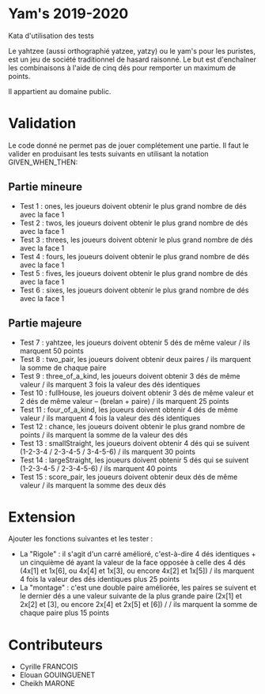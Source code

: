 # Yam's 2019-2020

Kata d'utilisation des tests

Le yahtzee (aussi orthographié yatzee, yatzy) ou le yam's pour les puristes, est un jeu de société traditionnel de hasard raisonné.
Le but est d'enchaîner les combinaisons à l'aide de cinq dés pour remporter un maximum de points. 

Il appartient au domaine public.

# Validation
Le code donné ne permet pas de jouer complétement une partie. Il faut le valider en produisant les tests suivants en utilisant la notation
GIVEN_WHEN_THEN:

## Partie mineure
- Test 1  : ones, les joueurs doivent obtenir le plus grand nombre de dés avec la face 1
- Test 2  : twos, les joueurs doivent obtenir le plus grand nombre de dés avec la face 1
- Test 3  : threes, les joueurs doivent obtenir le plus grand nombre de dés avec la face 1
- Test 4  : fours, les joueurs doivent obtenir le plus grand nombre de dés avec la face 1
- Test 5  : fives, les joueurs doivent obtenir le plus grand nombre de dés avec la face 1
- Test 6  : sixes, les joueurs doivent obtenir le plus grand nombre de dés avec la face 1

## Partie majeure
- Test 7  : yahtzee, les joueurs doivent obtenir 5 dés de même valeur / ils marquent 50 points
- Test 8  : two_pair,  les joueurs doivent obtenir deux paires / ils marquent la somme de chaque paire
- Test 9  : three_of_a_kind, les joueurs doivent obtenir 3 dés de même valeur / ils marquent 3 fois la valeur des dés identiques
- Test 10 : fullHouse, les joueurs doivent obtenir 3 dés de même valeur et 2 dés de même valeur – (brelan + paire) / ils marquent 25 points
- Test 11 : four_of_a_kind, les joueurs doivent obtenir 4 dés de même valeur / ils marquent 4 fois la valeur des dés identiques
- Test 12 : chance, les joueurs doivent obtenir le plus grand nombre de points / ils marquent la somme de la valeur des dés
- Test 13 : smallStraight, les joueurs doivent obtenir 4 dés qui se suivent (1-2-3-4 / 2-3-4-5 / 3-4-5-6) / ils marquent 30 points
- Test 14 : largeStraight, les joueurs doivent obtenir 5 dés qui se suivent (1-2-3-4-5 / 2-3-4-5-6) / ils marquent 40 points
- Test 15 : score_pair, les joueurs doivent obtenir deux dés de même valeur / ils marquent la somme des deux dés

# Extension
Ajouter les fonctions suivantes et les tester :
- La "Rigole" : il s'agit d'un carré amélioré, c'est-à-dire 4 dés identiques + un cinquième dé ayant la valeur de la face 
opposée à celle des 4 dés (4x[1] et 1x[6], ou 4x[4] et 1x[3], ou encore 4x[2] et 1x[5]) / ils marquent 4 fois la valeur des dés identiques plus 25 points
- La "montage" : c'est une double paire améliorée, les paires se suivent et le dernier dés a une valeur suivante de la plus grande paire (2x[1] et 2x[2] et [3], 
ou encore 2x[4] et 2x[5] et [6]) / / ils marquent la somme de chaque paire plus 15 points

# Contributeurs
- Cyrille FRANCOIS
- Elouan GOUINGUENET
- Cheikh MARONE
